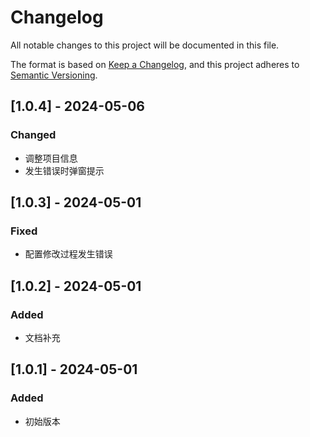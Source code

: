 # Changelog

All notable changes to this project will be documented in this file.

The format is based on [Keep a Changelog](https://keepachangelog.com/en/1.1.0/),
and this project adheres to [Semantic Versioning](https://semver.org/spec/v2.0.0.html).

## [1.0.4] - 2024-05-06

### Changed

- 调整项目信息
- 发生错误时弹窗提示

## [1.0.3] - 2024-05-01

### Fixed

- 配置修改过程发生错误

## [1.0.2] - 2024-05-01

### Added

- 文档补充

## [1.0.1] - 2024-05-01

### Added

- 初始版本
